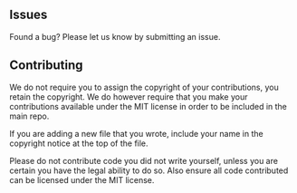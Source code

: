
## Issues

Found a bug? Please let us know by submitting an issue.

## Contributing

We do not require you to assign the copyright of your contributions, you retain the copyright. We do however require that you make your contributions available under the MIT license in order to be included in the main repo.

If you are adding a new file that you wrote, include your name in the copyright notice at the top of the file.

Please do not contribute code you did not write yourself, unless you are certain you have the legal ability to do so. Also ensure all code contributed can be licensed under the MIT license.
